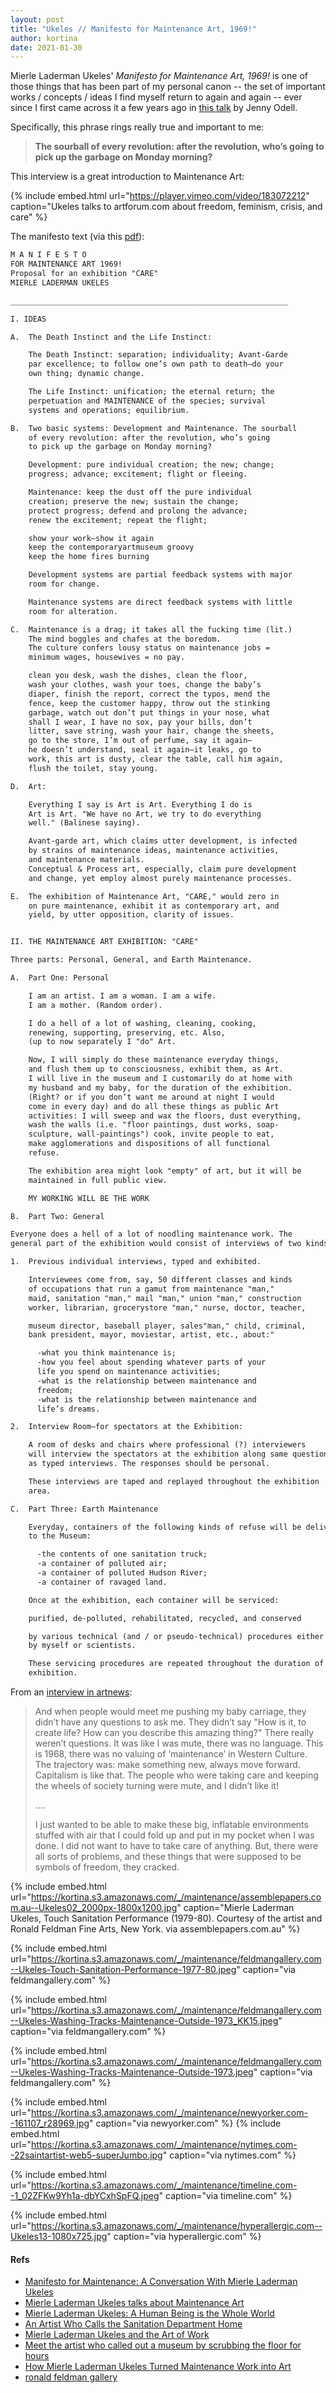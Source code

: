 ```yaml
---
layout: post
title: "Ukeles // Manifesto for Maintenance Art, 1969!"
author: kortina
date: 2021-01-30
---
```


Mierle Laderman Ukeles' *Manifesto for Maintenance Art, 1969!* is one of those things that has been part of my personal canon -- the set of important works / concepts / ideas I find myself return to again and again -- ever since I first came across it a few years ago in [this talk](https://medium.com/@the_jennitaur/how-to-do-nothing-57e100f59bbb) by Jenny Odell.

Specifically, this phrase rings really true and important to me: 

> **The sourball of every revolution: after the revolution, who’s going to pick up the garbage on Monday morning?**

This interview is a great introduction to Maintenance Art:

{% include embed.html url="https://player.vimeo.com/video/183072212" caption="Ukeles talks to artforum.com about freedom, feminism, crisis, and care" %}

The manifesto text (via this [pdf](https://static1.squarespace.com/static/5d67edcebcb9230001022a12/t/5eb5c7c199a7f767ae768754/1588971457098/%5BFILE-+MAINTENANCE+ART+MANIFESTO+1969.pdf)):

```txt
M A N I F E S T O
FOR MAINTENANCE ART 1969!
Proposal for an exhibition "CARE"
MIERLE LADERMAN UKELES

______________________________________________________________

I. IDEAS

A.  The Death Instinct and the Life Instinct:

    The Death Instinct: separation; individuality; Avant-Garde
    par excellence; to follow one’s own path to death—do your
    own thing; dynamic change.

    The Life Instinct: unification; the eternal return; the
    perpetuation and MAINTENANCE of the species; survival
    systems and operations; equilibrium.

B.  Two basic systems: Development and Maintenance. The sourball
    of every revolution: after the revolution, who’s going
    to pick up the garbage on Monday morning?

    Development: pure individual creation; the new; change;
    progress; advance; excitement; flight or fleeing.

    Maintenance: keep the dust off the pure individual
    creation; preserve the new; sustain the change;
    protect progress; defend and prolong the advance;
    renew the excitement; repeat the flight; 

    show your work—show it again
    keep the contemporaryartmuseum groovy
    keep the home fires burning

    Development systems are partial feedback systems with major
    room for change.

    Maintenance systems are direct feedback systems with little
    room for alteration.

C.  Maintenance is a drag; it takes all the fucking time (lit.)
    The mind boggles and chafes at the boredom.
    The culture confers lousy status on maintenance jobs =
    minimum wages, housewives = no pay.

    clean you desk, wash the dishes, clean the floor,
    wash your clothes, wash your toes, change the baby’s
    diaper, finish the report, correct the typos, mend the
    fence, keep the customer happy, throw out the stinking
    garbage, watch out don’t put things in your nose, what
    shall I wear, I have no sox, pay your bills, don’t
    litter, save string, wash your hair, change the sheets,
    go to the store, I’m out of perfume, say it again—
    he doesn’t understand, seal it again—it leaks, go to
    work, this art is dusty, clear the table, call him again,
    flush the toilet, stay young.

D.  Art:

    Everything I say is Art is Art. Everything I do is
    Art is Art. "We have no Art, we try to do everything
    well." (Balinese saying).

    Avant-garde art, which claims utter development, is infected
    by strains of maintenance ideas, maintenance activities,
    and maintenance materials.
    Conceptual & Process art, especially, claim pure development
    and change, yet employ almost purely maintenance processes.

E.  The exhibition of Maintenance Art, "CARE," would zero in
    on pure maintenance, exhibit it as contemporary art, and
    yield, by utter opposition, clarity of issues. 


II. THE MAINTENANCE ART EXHIBITION: "CARE"

Three parts: Personal, General, and Earth Maintenance.

A.  Part One: Personal

    I am an artist. I am a woman. I am a wife.
    I am a mother. (Random order).

    I do a hell of a lot of washing, cleaning, cooking,
    renewing, supporting, preserving, etc. Also,
    (up to now separately I "do" Art.

    Now, I will simply do these maintenance everyday things,
    and flush them up to consciousness, exhibit them, as Art.
    I will live in the museum and I customarily do at home with
    my husband and my baby, for the duration of the exhibition.
    (Right? or if you don’t want me around at night I would
    come in every day) and do all these things as public Art
    activities: I will sweep and wax the floors, dust everything,
    wash the walls (i.e. "floor paintings, dust works, soap-
    sculpture, wall-paintings") cook, invite people to eat,
    make agglomerations and dispositions of all functional
    refuse.

    The exhibition area might look "empty" of art, but it will be
    maintained in full public view.

    MY WORKING WILL BE THE WORK

B.  Part Two: General

Everyone does a hell of a lot of noodling maintenance work. The
general part of the exhibition would consist of interviews of two kinds.

1.  Previous individual interviews, typed and exhibited.

    Interviewees come from, say, 50 different classes and kinds
    of occupations that run a gamut from maintenance "man,"
    maid, sanitation "man," mail "man," union "man," construction
    worker, librarian, grocerystore "man," nurse, doctor, teacher,

    museum director, baseball player, sales"man," child, criminal,
    bank president, mayor, moviestar, artist, etc., about:"

      -what you think maintenance is;
      -how you feel about spending whatever parts of your
      life you spend on maintenance activities;
      -what is the relationship between maintenance and
      freedom;
      -what is the relationship between maintenance and
      life’s dreams.

2.  Interview Room—for spectators at the Exhibition:

    A room of desks and chairs where professional (?) interviewers
    will interview the spectators at the exhibition along same questions
    as typed interviews. The responses should be personal.

    These interviews are taped and replayed throughout the exhibition
    area.

C.  Part Three: Earth Maintenance

    Everyday, containers of the following kinds of refuse will be delivered
    to the Museum:

      -the contents of one sanitation truck;
      -a container of polluted air;
      -a container of polluted Hudson River;
      -a container of ravaged land.

    Once at the exhibition, each container will be serviced:

    purified, de-polluted, rehabilitated, recycled, and conserved

    by various technical (and / or pseudo-technical) procedures either
    by myself or scientists.

    These servicing procedures are repeated throughout the duration of the
    exhibition. 
```


From an [interview in artnews](https://www.artnews.com/art-in-america/interviews/draft-mierle-interview-56056/):

> And when people would meet me pushing my baby carriage, they didn’t have any questions to ask me. They didn’t say "How is it, to create life? How can you describe this amazing thing?" There really weren’t questions. It was like I was mute, there was no language. This is 1968, there was no valuing of ‘maintenance’ in Western Culture. The trajectory was: make something new, always move forward. Capitalism is like that. The people who were taking care and keeping the wheels of society turning were mute, and I didn’t like it!
>
> ....
>
> I just wanted to be able to make these big, inflatable environments stuffed with air that I could fold up and put in my pocket when I was done. I did not want to have to take care of anything. But, there were all sorts of problems, and these things that were supposed to be symbols of freedom, they cracked.

{% include embed.html url="https://kortina.s3.amazonaws.com/_/maintenance/assemblepapers.com.au--Ukeles02_2000px-1800x1200.jpg" caption="Mierle Laderman Ukeles, Touch Sanitation Performance (1979-80). Courtesy of the artist and Ronald Feldman Fine Arts, New York. via assemblepapers.com.au" %}

{% include embed.html url="https://kortina.s3.amazonaws.com/_/maintenance/feldmangallery.com--Ukeles-Touch-Sanitation-Performance-1977-80.jpeg" caption="via feldmangallery.com" %}

{% include embed.html url="https://kortina.s3.amazonaws.com/_/maintenance/feldmangallery.com--Ukeles-Washing-Tracks-Maintenance-Outside-1973_KK15.jpeg" caption="via feldmangallery.com" %}

{% include embed.html url="https://kortina.s3.amazonaws.com/_/maintenance/feldmangallery.com--Ukeles-Washing-Tracks-Maintenance-Outside-1973.jpeg" caption="via feldmangallery.com" %}

{% include embed.html url="https://kortina.s3.amazonaws.com/_/maintenance/newyorker.com--161107_r28969.jpg" caption="via newyorker.com" %}
{% include embed.html url="https://kortina.s3.amazonaws.com/_/maintenance/nytimes.com--22saintartist-web5-superJumbo.jpg" caption="via nytimes.com" %}

{% include embed.html url="https://kortina.s3.amazonaws.com/_/maintenance/timeline.com--1_02ZFKw9Yh1a-dbYCxhSpFQ.jpeg" caption="via timeline.com" %}

{% include embed.html url="https://kortina.s3.amazonaws.com/_/maintenance/hyperallergic.com--Ukeles13-1080x725.jpg" caption="via hyperallergic.com" %}

#### Refs

- [Manifesto for Maintenance: A Conversation With Mierle Laderman Ukeles](https://www.artnews.com/art-in-america/interviews/draft-mierle-interview-56056/)
- [Mierle Laderman Ukeles talks about Maintenance Art](https://www.artforum.com/video/mierle-laderman-ukeles-talks-about-maintenance-art-63533)
- [Mierle Laderman Ukeles: A Human Being is the Whole World](https://assemblepapers.com.au/2017/11/16/mierle-laderman-ukeles-a-human-being-is-the-whole-world/)
- [An Artist Who Calls the Sanitation Department Home](https://www.nytimes.com/2016/09/22/arts/design/mierle-laderman-ukeles-new-york-city-sanitation-department.html)
- [Mierle Laderman Ukeles and the Art of Work](https://www.newyorker.com/magazine/2016/11/07/mierle-laderman-ukeles-and-the-art-of-work)
- [Meet the artist who called out a museum by scrubbing the floor for hours](https://timeline.com/mierle-ukeles-cleaning-museum-64d274a0a19c)
- [How Mierle Laderman Ukeles Turned Maintenance Work into Art](https://hyperallergic.com/355255/how-mierle-laderman-ukeles-turned-maintenance-work-into-art/)
- [ronald feldman gallery](https://feldmangallery.com/exhibition/manifesto-for-maintenance-art-1969)